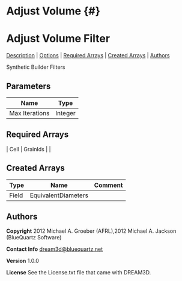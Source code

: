
Adjust Volume {#}
======
<h1 class="pHeading1">Adjust Volume Filter</h1>
<p class="pCellBody">
<a href="../Synthetic_BuilderFilters/AdjustVolume.html#wp2">Description</a> |
<a href="../Synthetic_BuilderFilters/AdjustVolume.html#wp3">Options</a> |
<a href="../Synthetic_BuilderFilters/AdjustVolume.html#wp4">Required Arrays</a> |
<a href="../Synthetic_BuilderFilters/AdjustVolume.html#wp5">Created Arrays</a> |
<a href="../Synthetic_BuilderFilters/AdjustVolume.html#wp1">Authors</a> 

Synthetic Builder Filters




## Parameters ## 

| Name | Type |
|------|------|
| Max Iterations | Integer |

## Required Arrays ##



| Cell | GrainIds |  |

## Created Arrays ##

| Type | Name | Comment |
|------|------|---------|
| Field | EquivalentDiameters |  |

## Authors ##

**Copyright** 2012 Michael A. Groeber (AFRL),2012 Michael A. Jackson (BlueQuartz Software)

**Contact Info** dream3d@bluequartz.net

**Version** 1.0.0

**License**  See the License.txt file that came with DREAM3D.



